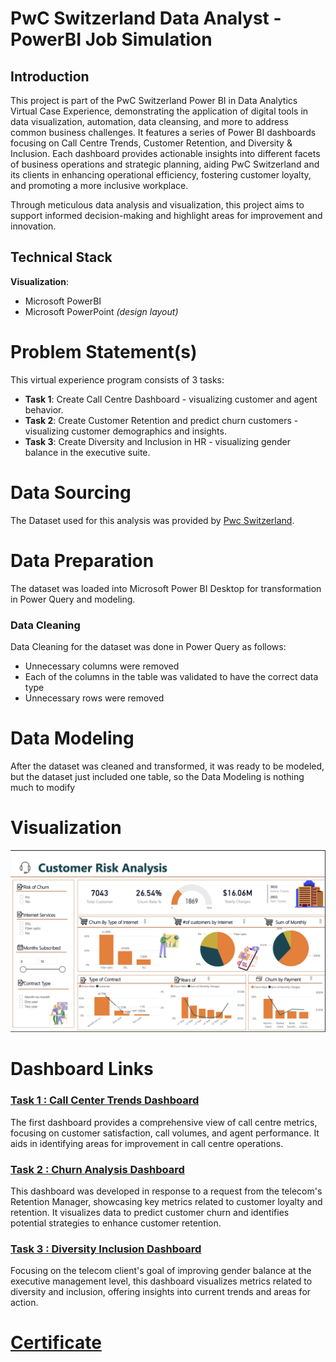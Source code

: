 # PwC Switzerland Data Analyst - PowerBI Job Simulation


## Introduction
This project is part of the PwC Switzerland Power BI in Data Analytics Virtual Case Experience, demonstrating the application of digital tools in data visualization, automation, data cleansing, and more to address common business challenges. It features a series of Power BI dashboards focusing on Call Centre Trends, Customer Retention, and Diversity & Inclusion. Each dashboard provides actionable insights into different facets of business operations and strategic planning, aiding PwC Switzerland and its clients in enhancing operational efficiency, fostering customer loyalty, and promoting a more inclusive workplace.

Through meticulous data analysis and visualization, this project aims to support informed decision-making and highlight areas for improvement and innovation.


## Technical Stack

**Visualization**:
- Microsoft PowerBI
- Microsoft PowerPoint *(design layout)*
  
# Problem Statement(s)
This virtual experience program consists of 3 tasks:                    
- **Task 1**: Create Call Centre Dashboard - visualizing customer and agent behavior.
- **Task 2**: Create Customer Retention and predict churn customers - visualizing customer demographics and insights.
- **Task 3**: Create Diversity and Inclusion in HR - visualizing gender balance in the executive suite.



# Data Sourcing

The Dataset used for this analysis was provided by [Pwc Switzerland](https://www.pwc.ch/en/careers-with-pwc/students/virtual-case-experience.html).

# Data Preparation

The dataset was loaded into Microsoft Power BI Desktop for transformation in Power Query and modeling.


### Data Cleaning

Data Cleaning for the dataset was done in Power Query as follows:

- Unnecessary columns were removed
- Each of the columns in the table was validated to have the correct data type
- Unnecessary rows were removed


# Data Modeling

After the dataset was cleaned and transformed, it was ready to be modeled, but the dataset just included one table, so the Data Modeling is nothing much to modify

# Visualization
![dashboard github](Dashboad.png)


# Dashboard Links

### [Task 1 : Call Center Trends Dashboard](https://app.powerbi.com/view?r=eyJrIjoiZWNjN2VjODItNGQwNi00YTIxLTk2OGItNjBiZjVlY2U3NTk0IiwidCI6IjM0YmQ4YmVkLTJhYzEtNDFhZS05ZjA4LTRlMGEzZjExNzA2YyJ9)
The first dashboard provides a comprehensive view of call centre metrics, focusing on customer satisfaction, call volumes, and agent performance. It aids in identifying areas for improvement in call centre operations.

### [Task 2 : Churn Analysis Dashboard](https://app.powerbi.com/view?r=eyJrIjoiNjY5YzMxZDgtMWUxNi00YTMxLTkwNDItYTFmNGVlMzdhOWMyIiwidCI6IjM0YmQ4YmVkLTJhYzEtNDFhZS05ZjA4LTRlMGEzZjExNzA2YyJ9)
This dashboard was developed in response to a request from the telecom's Retention Manager, showcasing key metrics related to customer loyalty and retention. It visualizes data to predict customer churn and identifies potential strategies to enhance customer retention.

### [Task 3 : Diversity Inclusion Dashboard](https://app.powerbi.com/view?r=eyJrIjoiYzBjNTY0ZDktY2RhNS00YzFlLWI4MGEtNmQ4MWNlMDgyOTg1IiwidCI6IjM0YmQ4YmVkLTJhYzEtNDFhZS05ZjA4LTRlMGEzZjExNzA2YyJ9)
Focusing on the telecom client's goal of improving gender balance at the executive management level, this dashboard visualizes metrics related to diversity and inclusion, offering insights into current trends and areas for action.

# [Certificate](PwC-Switzerland_certificate.pdf)